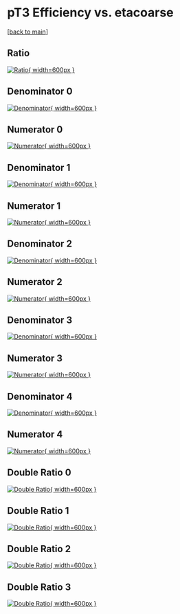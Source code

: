 # pT3 Efficiency vs. etacoarse

[[back to main](./)]



## Ratio

[![Ratio](../mtv/var/pT3_loweta_13_0_eff_etacoarse.png){ width=600px }](../mtv/var/pT3_loweta_13_0_eff_etacoarse.pdf)

## Denominator 0

[![Denominator](../mtv/den/pT3_loweta_13_0_eff_etacoarse_den0.png){ width=600px }](../mtv/den/pT3_loweta_13_0_eff_etacoarse_den0.pdf)

## Numerator 0

[![Numerator](../mtv/num/pT3_loweta_13_0_eff_etacoarse_num0.png){ width=600px }](../mtv/num/pT3_loweta_13_0_eff_etacoarse_num0.pdf)

## Denominator 1

[![Denominator](../mtv/den/pT3_loweta_13_0_eff_etacoarse_den1.png){ width=600px }](../mtv/den/pT3_loweta_13_0_eff_etacoarse_den1.pdf)

## Numerator 1

[![Numerator](../mtv/num/pT3_loweta_13_0_eff_etacoarse_num1.png){ width=600px }](../mtv/num/pT3_loweta_13_0_eff_etacoarse_num1.pdf)

## Denominator 2

[![Denominator](../mtv/den/pT3_loweta_13_0_eff_etacoarse_den2.png){ width=600px }](../mtv/den/pT3_loweta_13_0_eff_etacoarse_den2.pdf)

## Numerator 2

[![Numerator](../mtv/num/pT3_loweta_13_0_eff_etacoarse_num2.png){ width=600px }](../mtv/num/pT3_loweta_13_0_eff_etacoarse_num2.pdf)

## Denominator 3

[![Denominator](../mtv/den/pT3_loweta_13_0_eff_etacoarse_den3.png){ width=600px }](../mtv/den/pT3_loweta_13_0_eff_etacoarse_den3.pdf)

## Numerator 3

[![Numerator](../mtv/num/pT3_loweta_13_0_eff_etacoarse_num3.png){ width=600px }](../mtv/num/pT3_loweta_13_0_eff_etacoarse_num3.pdf)

## Denominator 4

[![Denominator](../mtv/den/pT3_loweta_13_0_eff_etacoarse_den4.png){ width=600px }](../mtv/den/pT3_loweta_13_0_eff_etacoarse_den4.pdf)

## Numerator 4

[![Numerator](../mtv/num/pT3_loweta_13_0_eff_etacoarse_num4.png){ width=600px }](../mtv/num/pT3_loweta_13_0_eff_etacoarse_num4.pdf)

## Double Ratio 0

[![Double Ratio](../mtv/ratio/pT3_loweta_13_0_eff_etacoarse_ratio0.png){ width=600px }](../mtv/ratio/pT3_loweta_13_0_eff_etacoarse_ratio0.pdf)

## Double Ratio 1

[![Double Ratio](../mtv/ratio/pT3_loweta_13_0_eff_etacoarse_ratio1.png){ width=600px }](../mtv/ratio/pT3_loweta_13_0_eff_etacoarse_ratio1.pdf)

## Double Ratio 2

[![Double Ratio](../mtv/ratio/pT3_loweta_13_0_eff_etacoarse_ratio2.png){ width=600px }](../mtv/ratio/pT3_loweta_13_0_eff_etacoarse_ratio2.pdf)

## Double Ratio 3

[![Double Ratio](../mtv/ratio/pT3_loweta_13_0_eff_etacoarse_ratio3.png){ width=600px }](../mtv/ratio/pT3_loweta_13_0_eff_etacoarse_ratio3.pdf)

